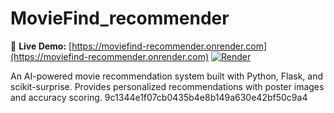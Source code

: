 
# MovieFind_recommender
🔗 **Live Demo:** [https://moviefind-recommender.onrender.com](https://moviefind-recommender.onrender.com)
[![Render](https://img.shields.io/badge/Live%20App-Render-blue?style=for-the-badge&logo=render)](https://moviefind-recommender.onrender.com)

An AI-powered movie recommendation system built with Python, Flask, and scikit-surprise. Provides personalized recommendations with poster images and accuracy scoring.
9c1344e1f07cb0435b4e8b149a630e42bf50c9a4
